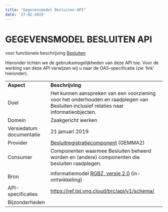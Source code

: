 ```yaml
---
title: "Gegevensmodel Besluiten-API"
date: '27-02-2019'
---
```


# GEGEVENSMODEL BESLUITEN API

voor functionele beschrijving <a href="https://github.com/VNG-Realisatie/gemma-zaken/blob/Remkodehaas-patch-3/docs/_content/overige/functioneel/besluiten_api.md#resource-besluiten">Besluiten</a>


Hieronder lichten we de gebruiksmogelijkheden van deze API toe. Voor de
werking van deze API verwijzen wij u naar de OAS-specificatie (zie
‘link’ hieronder).

<table>
<tbody>
<tr class="odd">
<td><strong>Aspect</strong></td>
<td><strong>Beschrijving</strong></td>
</tr>
<tr class="even">
<td>Doel</td>
<td>Het kunnen aanspreken van een voorziening voor het onderhouden en raadplegen van Besluiten inclusief relaties naar informatieobjecten.</td>
</tr>
<tr class="odd">
<td>Domein</td>
<td>Zaakgericht werken</td>
</tr>
<tr class="even">
<td>Versiedatum documentatie</td>
<td>21 januari 2019</td>
</tr>
<tr class="odd">
<td>Provider</td>
<td><a href=""><span class="underline">Besluitregistratiecomponent</span></a> (GEMMA2)</td>
</tr>
<tr class="even">
<td>Consumer</td>
<td>Componenten waarmee Besluiten beheerd worden en (andere) componenten die besluiten raadplegen.</td>
</tr>
<tr class="odd">
<td></td>
<td></td>
</tr>
<tr class="even">
<td>Bron</td>
<td>informatiemodel <a href="https://www.gemmaonline.nl/index.php/RGBZ_2.0_in_ontwikkeling"><span class="underline">RGBZ, versie 2.0</span></a> (in-ontwikkeling)</td>
</tr>
<tr class="odd">
<td>API-specificaties</td>
<td><a href="https://ref.tst.vng.cloud/brc/api/v1/schema/"><span class="underline">https://ref.tst.vng.cloud/brc/api/v1/schema/</span></a></td>
</tr>
<tr class="even">
<td>Bijzonderheden</td>
<td></td>
</tr>
</tbody>
</table>
